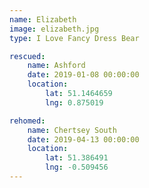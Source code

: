 ```yaml
---
name: Elizabeth
image: elizabeth.jpg
type: I Love Fancy Dress Bear

rescued:
    name: Ashford
    date: 2019-01-08 00:00:00
    location:
        lat: 51.1464659
        lng: 0.875019

rehomed:
    name: Chertsey South
    date: 2019-04-13 00:00:00
    location:
        lat: 51.386491
        lng: -0.509456
---
```

